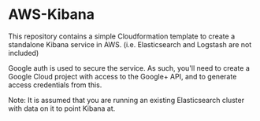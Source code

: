 # AWS-Kibana

This repository contains a simple Cloudformation template to create a standalone Kibana service
in AWS. (i.e. Elasticsearch and Logstash are not included)

Google auth is used to secure the service. As such, you'll need to
create a Google Cloud project with access to the Google+ API, and to
generate access credentials from this.

Note: It is assumed that you are running an existing Elasticsearch cluster
with data on it to point Kibana at.